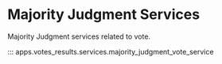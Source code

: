 # Majority Judgment Services

Majority Judgment services related to vote.

::: apps.votes_results.services.majority_judgment_vote_service